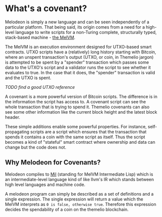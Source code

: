 # What's a covenant?

Melodeon is simply a new language and can be seen independently of a particular
platform. That being said, its origin comes from a need for a high-level
language to write scripts for a non-Turing complete, structurally typed,
stack-based machine - [the MelVM]().

The MelVM is an execution environment designed for UTXO-based smart contracts.
UTXO scripts have a (relatively) long history starting with Bitcoin, where an
unspent transaction's output (UTXO, or coin, in Themelio jargon) is attempted
to be spent by a "spender" transaction which passes some data to the UTXO's
script and a validator runs the script to see whether it evaluates to true. In
the case that it does, the "spender" transaction is valid and the UTXO is
spent.

*TODO find a good UTXO reference*

A covenant is a more powerful version of Bitcoin scripts. The difference is in
the information the script has access to. A covenant script can see the whole
transaction that is trying to spend it. Themelio covenants can also see some
other information like the current block height and the latest block header.

These simple additions enable some powerful properties. For instance,
self-propagating scripts are a script which ensures that the transaction that
spends it contains a coin with the same script as itself. Thus the script
becomes a kind of "stateful" smart contract where ownership and data can change
but the code does not.

## Why Melodeon for Covenants?

Melodeon compiles to [Mil]() (standing for MelVM Intermediate Lisp) which is an
intermediate-level language kind of like llvm's IR which stands between high
level languages and machine code.

A melodeon program can simply be described as a set of definitions and a single
expression. The single expression will return a value which the MelVM
interprets as `0 is false, otherwise true`. Therefore this expression decides
the spendability of a coin on the themelio blockchain.
